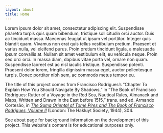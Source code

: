 ```yaml
---
layout: about
title: Home
---
```


<p class="firstonindex">Lorem ipsum dolor sit amet, consectetur adipiscing elit. Suspendisse pharetra turpis quis quam bibendum, tristique sollicitudin orci auctor. Duis ac tincidunt massa. Maecenas feugiat ut ipsum vel porttitor. Integer quis blandit quam. Vivamus non erat quis tellus vestibulum pretium. Praesent et varius nulla, vel eleifend purus. Proin pretium tincidunt ligula, a malesuada ipsum convallis at. Nullam sit amet vestibulum elit, eu vehicula neque. Proin sed orci orci. In massa diam, dapibus vitae porta vel, ornare non quam. Suspendisse laoreet est ac nisl iaculis tristique. Suspendisse potenti. Praesent dolor lorem, fringilla dignissim massa eget, auctor pellentesque turpis. Donec porttitor nibh sem, ac commodo metus tempor eu.</p>

The title of this project comes from Francisco Rodrigues’s “Chapter To Explain How You Should Navigate By Shadows,” in “The Book of Francisco Rodrigues: Rutter of a Voyage in the Red Sea, Nautical Rules, Almanack and Maps, Written and Drawn in the East before 1515,” trans. and ed. Armando Cortesão, in [<i>The Suma Oriental of Tomé Pires and The Book of Francisco Rodrigues, Volume II</i>](https://archive.org/details/McGillLibrary-136388-15666/page/n93/mode/1up) (London: The Hakluyt Society, 1944), 304.

See [about page](https://taliaperry.github.io/astro/about.html) for background information on the development of this project. This website's content is for educational purposes only.

